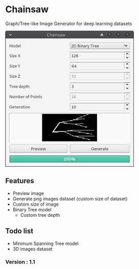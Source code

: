 # Chainsaw
Graph/Tree-like Image Generator for deep learning datasets

![Chainsaw user interface](images/chainsaw_ui_3.png)

## Features
* Preview image
* Generate png images dataset (custom size of dataset)
* Custom size of image
* Binary Tree model
  * Custom tree depth

## Todo list
* Minimum Spanning Tree model
* 3D images dataset

### Version : 1.1